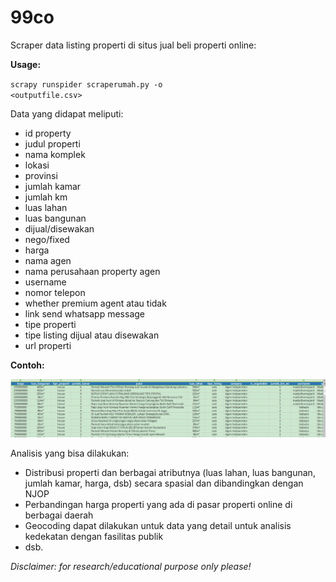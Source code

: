 # 99co
Scraper data listing properti di situs jual beli properti online: 

<b>Usage:</b>

<code>scrapy runspider scraperumah.py -o <outputfile.csv></code>

Data yang didapat meliputi:
- id property
- judul properti
- nama komplek
- lokasi
- provinsi
- jumlah kamar
- jumlah km
- luas lahan
- luas bangunan
- dijual/disewakan
- nego/fixed
- harga
- nama agen
- nama perusahaan property agen
- username
- nomor telepon
- whether premium agent atau tidak
- link send whatsapp message
- tipe properti
- tipe listing dijual atau disewakan
- url properti

<b>Contoh:</b>

<img src="https://github.com/febrifahmi/99co/blob/master/data.png"></img>

Analisis yang bisa dilakukan:
- Distribusi properti dan berbagai atributnya (luas lahan, luas bangunan, jumlah kamar, harga, dsb) secara spasial dan dibandingkan dengan NJOP
- Perbandingan harga properti yang ada di pasar properti online di berbagai daerah
- Geocoding dapat dilakukan untuk data yang detail untuk analisis kedekatan dengan fasilitas publik
- dsb.


<i>Disclaimer: for research/educational purpose only please!</i>
